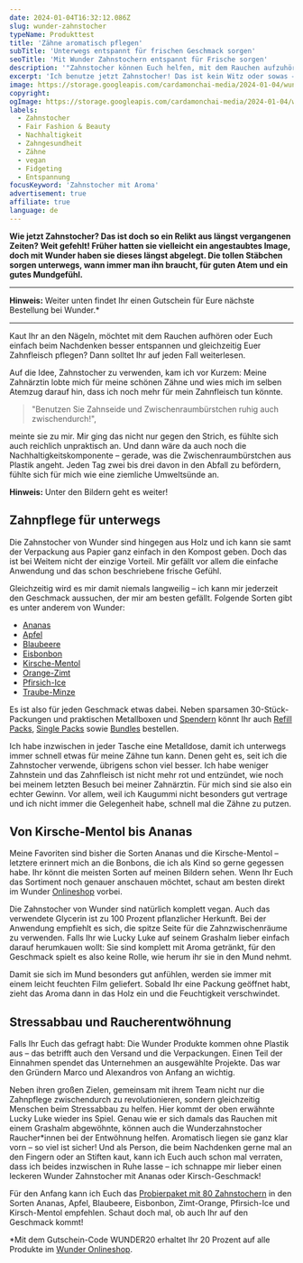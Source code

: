 ```yaml
---
date: 2024-01-04T16:32:12.086Z
slug: wunder-zahnstocher
typeName: Produkttest
title: 'Zähne aromatisch pflegen'
subTitle: 'Unterwegs entspannt für frischen Geschmack sorgen'
seoTitle: 'Mit Wunder Zahnstochern entspannt für Frische sorgen'
description: '"Zahnstocher können Euch helfen, mit dem Rauchen aufzuhören, Euch zu entspannen und Eure Mundgesundheit zu verbessern. Holt Euch jetzt die legendären Wunder Zahnstocher mit Geschmack!'
excerpt: 'Ich benutze jetzt Zahnstocher! Das ist kein Witz oder sowas – sie helfen mir, die Gesundheit meines Zahnfleischs zu verbessern und gleichzeitig sorge ich für Entspannung! Holt Euch hier Euren Rabattcode und testet sie am besten auch gleich. Gemachmacklich ist für jede*n etwas dabei!'
image: https://storage.googleapis.com/cardamonchai-media/2024-01-04/wunder-zahnstocher-soundsvegan-com-1-jpg-imagine-f8f8f8_957e81_2048_1536/640.webp
copyright:
ogImage: https://storage.googleapis.com/cardamonchai-media/2024-01-04/wunder-zahnstocher-soundsvegan-com-og-jpg-imagine-e8e8f8_9a8082_1200_628/640.webp
labels:
  - Zahnstocher
  - Fair Fashion & Beauty
  - Nachhaltigkeit
  - Zahngesundheit
  - Zähne
  - vegan
  - Fidgeting
  - Entspannung
focusKeyword: 'Zahnstocher mit Aroma'
advertisement: true
affiliate: true
language: de
---
```


**Wie jetzt Zahnstocher? Das ist doch so ein Relikt aus längst vergangenen Zeiten? Weit gefehlt! Früher hatten sie vielleicht ein angestaubtes Image, doch mit Wunder haben sie dieses längst abgelegt. Die tollen Stäbchen sorgen unterwegs, wann immer man ihn braucht, für guten Atem und ein gutes Mundgefühl.**

---

**Hinweis:** Weiter unten findet Ihr einen Gutschein für Eure nächste Bestellung bei Wunder.\*

---

Kaut Ihr an den Nägeln, möchtet mit dem Rauchen aufhören oder Euch einfach beim Nachdenken besser entspannen und gleichzeitig Euer Zahnfleisch pflegen? Dann solltet Ihr auf jeden Fall weiterlesen.

Auf die Idee, Zahnstocher zu verwenden, kam ich vor Kurzem: Meine Zahnärztin lobte mich für meine schönen Zähne und wies mich im selben Atemzug darauf hin, dass ich noch mehr für mein Zahnfleisch tun könnte.

> "Benutzen Sie Zahnseide und Zwischenraumbürstchen ruhig auch zwischendurch!",

meinte sie zu mir. Mir ging das nicht nur gegen den Strich, es fühlte sich auch reichlich unpraktisch an. Und dann wäre da auch noch die Nachhaltigkeitskomponente – gerade, was die Zwischenraumbürstchen aus Plastik angeht. Jeden Tag zwei bis drei davon in den Abfall zu befördern, fühlte sich für mich wie eine ziemliche Umweltsünde an.

**Hinweis:** Unter den Bildern geht es weiter!

<Gallery name="wunder-zahnstocher-1-1" />

## Zahnpflege für unterwegs

Die Zahnstocher von Wunder sind hingegen aus Holz und ich kann sie samt der Verpackung aus Papier ganz einfach in den Kompost geben. Doch das ist bei Weitem nicht der einzige Vorteil. Mir gefällt vor allem die einfache Anwendung und das schon beschriebene frische Gefühl.

Gleichzeitig wird es mir damit niemals langweilig – ich kann mir jederzeit den Geschmack aussuchen, der mir am besten gefällt. Folgende Sorten gibt es unter anderem von Wunder:

- [Ananas](https://t.adcell.com/p/click?promoId=296448&slotId=80259&param0=https%3A%2F%2Fwunder-zahnstocher.de%2Fproducts%2Fwunder-zahnstocher-in-6-erfrischenden-sorten-mit-geschmack-pineapple-ananas%3F_pos%3D3%26_psq%3Dananas%26_ss%3De%26_v%3D1.0)
- [Apfel](https://t.adcell.com/p/click?promoId=296448&slotId=80259&param0=https%3A%2F%2Fwunder-zahnstocher.de%2Fproducts%2Fwunder-zahnstocher-in-6-erfrischenden-sorten-mit-geschmack-apple-apfel%3F_pos%3D1%26_sid%3D55e072a73%26_ss%3Dr)
- [Blaubeere](https://t.adcell.com/p/click?promoId=296448&slotId=80259&param0=https%3A%2F%2Fwunder-zahnstocher.de%2Fproducts%2Fwunder-zahnstocher-in-6-erfrischenden-sorten-mit-geschmack-blueberry-blaubeere%3F_pos%3D2%26_sid%3D54310f524%26_ss%3Dr)
- [Eisbonbon](https://t.adcell.com/p/click?promoId=296448&slotId=80259&param0=https%3A%2F%2Fwunder-zahnstocher.de%2Fproducts%2Fwunder-zahnstocher-in-6-erfrischenden-sorten-mit-geschmack-icebonbon-eisbonbon%3F_pos%3D2%26_sid%3Dea7a80fe6%26_ss%3Dr)
- [Kirsche-Mentol](https://t.adcell.com/p/click?promoId=296448&slotId=80259&param0=https%3A%2F%2Fwunder-zahnstocher.de%2Fproducts%2Fwunder-zahnstocher-in-6-erfrischenden-sorten-mit-geschmack-tasty-toothpicks-cherry-menthol-kirsch-menthol%3F_pos%3D2%26_sid%3Df4a7f7266%26_ss%3Dr)
- [Orange-Zimt](https://t.adcell.com/p/click?promoId=296448&slotId=80259&param0=https%3A%2F%2Fwunder-zahnstocher.de%2Fproducts%2Fcinnamon-orange-zimt-orange%3F_pos%3D1%26_sid%3D6459baae4%26_ss%3Dr)
- [Pfirsich-Ice](https://t.adcell.com/p/click?promoId=296448&slotId=80259&param0=https%3A%2F%2Fwunder-zahnstocher.de%2Fproducts%2Fpeach-ice-pfirsich-ice-metalldose-zahnstocher-mit-geschmack%3F_pos%3D1%26_psq%3Dpfirsich%26_ss%3De%26_v%3D1.0)
- [Traube-Minze](https://t.adcell.com/p/click?promoId=296448&slotId=80259&param0=https%3A%2F%2Fwunder-zahnstocher.de%2Fproducts%2Fwunder-zahnstocher-in-6-erfrischenden-sorten-mit-geschmack-tasty-toothpicks-traube-minze%3F_pos%3D1%26_psq%3DTraube%26_ss%3De%26_v%3D1.0)

Es ist also für jeden Geschmack etwas dabei. Neben sparsamen 30-Stück-Packungen und praktischen Metallboxen und [Spendern](https://t.adcell.com/p/click?promoId=296448&slotId=80259&param0=https%3A%2F%2Fwunder-zahnstocher.de%2Fcollections%2Fwunder-zahnstocher-spender) könnt Ihr auch [Refill Packs](https://t.adcell.com/p/click?promoId=296448&slotId=80259&param0=https%3A%2F%2Fwunder-zahnstocher.de%2Fcollections%2Fwunder-refill-packs), [Single Packs](https://t.adcell.com/p/click?promoId=296448&slotId=80259&param0=https%3A%2F%2Fwunder-zahnstocher.de%2Fcollections%2Fwunder-zahnstocher-einzeln-verpackt) sowie [Bundles](https://t.adcell.com/p/click?promoId=296448&slotId=80259&param0=https%3A%2F%2Fwunder-zahnstocher.de%2Fcollections%2Fwunder-zahnstocher-bundles) bestellen.

Ich habe inzwischen in jeder Tasche eine Metalldose, damit ich unterwegs immer schnell etwas für meine Zähne tun kann. Denen geht es, seit ich die Zahnstocher verwende, übrigens schon viel besser. Ich habe weniger Zahnstein und das Zahnfleisch ist nicht mehr rot und entzündet, wie noch bei meinem letzten Besuch bei meiner Zahnärztin. Für mich sind sie also ein echter Gewinn. Vor allem, weil ich Kaugummi nicht besonders gut vertrage und ich nicht immer die Gelegenheit habe, schnell mal die Zähne zu putzen.

## Von Kirsche-Mentol bis Ananas

Meine Favoriten sind bisher die Sorten Ananas und die Kirsche-Mentol – letztere erinnert mich an die Bonbons, die ich als Kind so gerne gegessen habe. Ihr könnt die meisten Sorten auf meinen Bildern sehen. Wenn Ihr Euch das Sortiment noch genauer anschauen möchtet, schaut am besten direkt im Wunder [Onlineshop](LINK) vorbei.

Die Zahnstocher von Wunder sind natürlich komplett vegan. Auch das verwendete Glycerin ist zu 100 Prozent pflanzlicher Herkunft. Bei der Anwendung empfiehlt es sich, die spitze Seite für die Zahnzwischenräume zu verwenden. Falls Ihr wie Lucky Luke auf seinem Grashalm lieber einfach darauf herumkauen wollt: Sie sind komplett mit Aroma getränkt, für den Geschmack spielt es also keine Rolle, wie herum ihr sie in den Mund nehmt.

Damit sie sich im Mund besonders gut anfühlen, werden sie immer mit einem leicht feuchten Film geliefert. Sobald Ihr eine Packung geöffnet habt, zieht das Aroma dann in das Holz ein und die Feuchtigkeit verschwindet.

## Stressabbau und Raucherentwöhnung

Falls Ihr Euch das gefragt habt: Die Wunder Produkte kommen ohne Plastik aus – das betrifft auch den Versand und die Verpackungen. Einen Teil der Einnahmen spendet das Unternehmen an ausgewählte Projekte. Das war den Gründern Marco und Alexandros von Anfang an wichtig.

Neben ihren großen Zielen, gemeinsam mit ihrem Team nicht nur die Zahnpflege zwischendurch zu revolutionieren, sondern gleichzeitig Menschen beim Stressabbau zu helfen. Hier kommt der oben erwähnte Lucky Luke wieder ins Spiel. Genau wie er sich damals das Rauchen mit einem Grashalm abgewöhnte, können auch die Wunderzahnstocher Raucher\*innen bei der Entwöhnung helfen. Aromatisch liegen sie ganz klar vorn – so viel ist sicher! Und als Person, die beim Nachdenken gerne mal an den Fingern oder an Stiften kaut, kann ich Euch auch schon mal verraten, dass ich beides inzwischen in Ruhe lasse – ich schnappe mir lieber einen leckeren Wunder Zahnstocher mit Ananas oder Kirsch-Geschmack!

Für den Anfang kann ich Euch das [Probierpaket mit 80 Zahnstochern](https://t.adcell.com/p/click?promoId=296448&slotId=80259&param0=https%3A%2F%2Fwunder-zahnstocher.de%2Fproducts%2Fprobier-single-pack-70x-zahnstocher-mit-geschmack) in den Sorten Ananas, Apfel, Blaubeere, Eisbonbon, Zimt-Orange, Pfirsich-Ice und Kirsch-Mentol empfehlen. Schaut doch mal, ob auch Ihr auf den Geschmack kommt!

\*Mit dem Gutschein-Code WUNDER20 erhaltet Ihr 20 Prozent auf alle Produkte im [Wunder Onlineshop](https://t.adcell.com/p/click?promoId=296448&slotId=80259&param0=https%3A%2F%2Fwunder-zahnstocher.de%2F).

<Gallery name="wunder-zahnstocher-2-1" />
